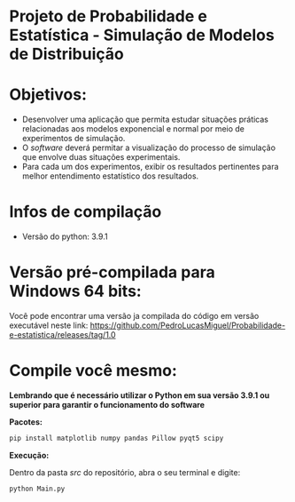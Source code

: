 # Projeto de Probabilidade e Estatística - Simulação de Modelos de Distribuição

# **Objetivos:**
- Desenvolver uma aplicação que permita estudar situações práticas relacionadas aos modelos exponencial e normal por meio de experimentos de simulação.
- O _software_ deverá permitar a visualização do processo de simulação que envolve duas situações experimentais.
- Para cada um dos experimentos, exibir os resultados pertinentes para melhor entendimento estatístico dos resultados.

# **Infos de compilação**
- Versão do python: 3.9.1

# **Versão pré-compilada para Windows 64 bits:**

Você pode encontrar uma versão ja compilada do código em versão executável neste link:
https://github.com/PedroLucasMiguel/Probabilidade-e-estatistica/releases/tag/1.0

# **Compile você mesmo:**

**Lembrando que é necessário utilizar o Python em sua versão 3.9.1 ou superior para garantir o funcionamento do software**

**Pacotes:**

```sh
pip install matplotlib numpy pandas Pillow pyqt5 scipy
```

**Execução:**

Dentro da pasta *src* do repositório, abra o seu terminal e digite:

```sh
python Main.py
```
